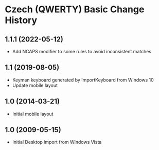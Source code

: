 Czech (QWERTY) Basic Change History
====================

1.1.1 (2022-05-12)
------------------
* Add NCAPS modifier to some rules to avoid inconsistent matches

1.1 (2019-08-05)
----------------
* Keyman keyboard generated by ImportKeyboard from Windows 10 
* Update mobile layout

1.0 (2014-03-21)
----------------
* Initial mobile layout

1.0 (2009-05-15)
----------------------
* Initial Desktop import from Windows Vista

